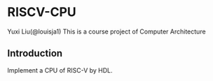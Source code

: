 # RISCV-CPU
Yuxi Liu(@louisja1)
This is a course project of Computer Architecture
## Introduction
Implement a CPU of RISC-V by HDL.
